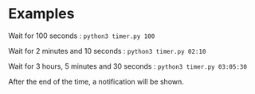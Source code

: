 # Examples

Wait for 100 seconds : `python3 timer.py 100`

Wait for 2 minutes and 10 seconds : `python3 timer.py 02:10`

Wait for 3 hours, 5 minutes and 30 seconds : `python3 timer.py 03:05:30`

After the end of the time, a notification will be shown.
